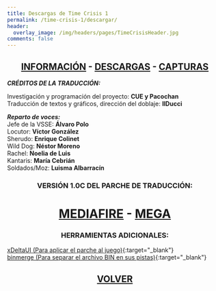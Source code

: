 ```yaml
---
title: Descargas de Time Crisis 1
permalink: /time-crisis-1/descargar/
header:
  overlay_image: /img/headers/pages/TimeCrisisHeader.jpg
comments: false
---
```

<h2 style="text-align: center;"><strong><a href="/time-crisis-1/informacion/">INFORMACIÓN</a> - <a href="/time-crisis-1/descargar/">DESCARGAS</a> - <a href="/time-crisis-1/capturas/">CAPTURAS</a></strong></h2>

_**CRÉDITOS DE LA TRADUCCIÓN:**_

Investigación y programación del proyecto: **CUE y Pacochan**  
Traducción de textos y gráficos, dirección del doblaje: **IlDucci**

_**Reparto de voces:**_  
Jefe de la VSSE: **Álvaro Polo**  
Locutor: **Víctor González**  
Sherudo: **Enrique Colinet**  
Wild Dog: **Néstor Moreno**  
Rachel: **Noelia de Luis**  
Kantaris: **María Cebrián**  
Soldados/Moz: **Luisma Albarracín**

<h3 style="text-align: center;">VERSIÓN 1.0C DEL PARCHE DE TRADUCCIÓN:</h3>

<h1 style="text-align: center;"><strong><a href="https://www.mediafire.com/file/k9tl9nin83v0zv1/TimeCrisisPSOneESP10_C.7z/file" target="_blank">MEDIAFIRE</a> - <a href="https://mega.nz/file/UMdxHASZ#jXnsG79n1aU3Wvus4feO40zkHS2wRSA15nTdD3_-Uuc" target="_blank">MEGA</a></strong></h1>

<h3 style="text-align: center;">HERRAMIENTAS ADICIONALES:</h3>

[xDeltaUI (Para aplicar el parche al juego)](http://www.romhacking.net/utilities/598/){:target="_blank"}  
[binmerge (Para separar el archivo BIN en sus pistas)](https://github.com/putnam/binmerge){:target="_blank"}


<h2 style="text-align: center;"><a href="/time-crisis-1/"><strong>VOLVER</strong></a></h2>


